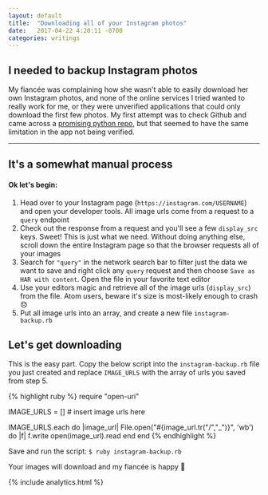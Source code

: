```yaml
---
layout: default
title:  "Downloading all of your Instagram photos"
date:   2017-04-22 4:20:11 -0700
categories: writings
---
```


## I needed to backup Instagram photos

My fiancée was complaining how she wasn't able to easily download her own
Instagram photos, and none of the online services I tried wanted to really work
for me, or they were unverified applications that could only download the first
few photos. My first attempt was to check Github and came across a
[promising python repo](https://github.com/norm/instagram-backup/), but
that seemed to have the same limitation in the app not being verified.

---

## It's a somewhat manual process

#### Ok let's begin:

1. Head over to your Instagram page (`https://instagram.com/USERNAME`) and open
your developer tools. All image urls come from a request to a `query` endpoint
2. Check out the response from a request and you'll see a few `display_src`
keys. Sweet! This is just what we need. Without doing anything else, scroll
down the entire Instagram page so that the browser requests all of your images
3. Search for `"query"` in the network search bar to filter just the data we
want to save and right click any `query` request and then choose
`Save as HAR with content`. Open the file in your favorite text editor
4. Use your editors magic and retrieve all of the image urls (`display_src`)
from the file. Atom users, beware it's size is most-likely enough to crash 😞
5. Put all image urls into an array, and create a new file `instagram-backup.rb`

## Let's get downloading

This is the easy part. Copy the below script into the `instagram-backup.rb` file
you just created and replace `IMAGE_URLS` with the array of urls you saved
from step 5.

{% highlight ruby %}
require "open-uri"

IMAGE_URLS = [] # insert image urls here

IMAGE_URLS.each do |image_url|
  File.open("#{image_url.tr("/","_")}", 'wb') do |f|
    f.write open(image_url).read
  end
end
{% endhighlight %}

Save and run the script:
`$ ruby instagram-backup.rb`

Your images will download and my fiancée is happy 🎉


{% include analytics.html %}
